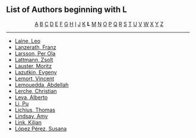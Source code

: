 <h2>List of Authors beginning with L</h2>
<p style="text-align:center"><a href="authors_A.html">A</a>&nbsp;<a href="authors_B.html">B</a>&nbsp;<a href="authors_C.html">C</a>&nbsp;<a href="authors_D.html">D</a>&nbsp;<a href="authors_E.html">E</a>&nbsp;<a href="authors_F.html">F</a>&nbsp;<a href="authors_G.html">G</a>&nbsp;<a href="authors_H.html">H</a>&nbsp;<a href="authors_I.html">I</a>&nbsp;<a href="authors_J.html">J</a>&nbsp;<a href="authors_K.html">K</a>&nbsp;<b>L</b>&nbsp;<a href="authors_M.html">M</a>&nbsp;<a href="authors_N.html">N</a>&nbsp;<a href="authors_O.html">O</a>&nbsp;<a href="authors_P.html">P</a>&nbsp;<a href="authors_Q.html">Q</a>&nbsp;<a href="authors_R.html">R</a>&nbsp;<a href="authors_S.html">S</a>&nbsp;<a href="authors_T.html">T</a>&nbsp;<a href="authors_U.html">U</a>&nbsp;<a href="authors_V.html">V</a>&nbsp;<a href="authors_W.html">W</a>&nbsp;<a href="authors_X.html">X</a>&nbsp;<a href="authors_Y.html">Y</a>&nbsp;<a href="authors_Z.html">Z</a>&nbsp;</p>
<hr width="98%" />
<ul class="authors_list">
<li><a href="author_185.html">Laine, Leo</a></li><li><a href="author_186.html">Lanzerath, Franz</a></li><li><a href="author_187.html">Larsson, Per Ola</a></li><li><a href="author_188.html">Lattmann, Zsolt</a></li><li><a href="author_189.html">Lauster, Moritz</a></li><li><a href="author_190.html">Lazutkin, Evgeny</a></li><li><a href="author_191.html">Lemort, Vincent</a></li><li><a href="author_192.html">Lemouedda, Abdellah</a></li><li><a href="author_193.html">Lerche, Christian</a></li><li><a href="author_194.html">Leva, Alberto</a></li><li><a href="author_195.html">Li, Pu</a></li><li><a href="author_196.html">Lichius, Thomas</a></li><li><a href="author_197.html">Lindsay, Amy</a></li><li><a href="author_198.html">Link, Kilian</a></li><li><a href="author_199.html">López Pérez, Susana</a></li></ul>